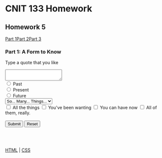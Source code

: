 <html lang="en"> <head> <meta charset="UTF-8"> <meta http-equiv="X-UA-Compatible" content="IE=edge"> <meta name="viewport" content="width=device-width,initial-scale=1"> <meta name="description" content="Maximum JavaScript Homework for voracious people wishing to explore learning."> <link rel="apple-touch-icon" sizes="180x180" href="/favicon/apple-touch-icon.png"> <link rel="icon" type="image/png" sizes="32x32" href="/favicon/favicon-32x32.png"> <link rel="icon" type="image/png" sizes="16x16" href="/favicon/favicon-16x16.png"> <link rel="manifest" href="/favicon/site.webmanifest"> <link rel="mask-icon" href="/favicon/safari-pinned-tab.svg" color="#5bbad5"> <meta name="msapplication-TileColor" content="#da532c"> <meta name="theme-color" content="#ffffff"> <link rel="stylesheet" href="./assets/app.css"> </head> <body> <div class="container"> <h1>CNIT 133 Homework</h1> </div>  <div class="container"> <h2>Homework 5</h2> <div class="parts button-row"> <a class="button" href="/hw5.1.html">Part 1</a><a class="button" href="/hw5.2.html">Part 2</a><a class="button" href="/hw5.3.html">Part 3</a> </div> <h3>Part 1: A Form to Know</h3> </div> <p>Type a quote that you like</p> <div class="row"> <form name="myform" action="mailto:jhanks5@mail.ccsf.edu" method="post" enctype="text/plain" onsubmit="return validate()"> <div class="one-half column"> <textarea class="u-full-width" name="textBox" placeholder="Inspirational" id="textBox" required> </textarea> <br> <input type="radio" id="case1" name="meaning" value="past" required> <label for="case1">Past</label> <br> <input type="radio" id="case2" name="meaning" value="present" required> <label for="case2">Present</label> <br> <input type="radio" id="case3" name="meaning" value="future" required> <label for="case3">Future</label> <br> <select name="things" id="things-select" required> <option value="">So... Many... Things...</option> <option value="within">Within</option> <option value="your">Your</option> <option value="reach">Reach</option> <option value="how">How</option> <option value="to">To</option> <option value="chooose">Choose?</option> </select><br> <label> <input type="checkbox" name="allthe"> <span class="label-body">All the things</span> </label> <label> <input type="checkbox" name="youvebeen"> <span class="label-body">You've been wanting</span> </label> <label> <input type="checkbox" name="youcan"> <span class="label-body">You can have now</span> </label> <label> <input type="checkbox" name="allof"> <span class="label-body">All of them, really.</span> </label> <br><br> </div> <div class="one-half column"> <span class="button-row"> <input type="submit" class="button-primary" value="Submit"> <input type="reset" value="Reset" id="reset"> </span> <br><br> <div id="results"></div> </div> </form> </div> <script>const validate=()=>{document.getElementById("results").innerHTML="";let e=!0;return""==document.myform.textBox.value&&(document.getElementById("results").innerHTML="Please enter your deepest thoughts in the text area.",e=!1),0==document.myform.meaning[0].checked&&0==document.myform.meaning[1].checked&&0==document.myform.meaning[2].checked&&(document.getElementById("results").innerHTML="It'd be so nice if you would select between this, this, or these... Please.",e=!1),0==document.myform.things.selectedIndex&&(document.getElementById("results").innerHTML="bro, you gotta pick something in the drop down box.",e=!1),0==document.myform.allthe.checked&&0==document.myform.youvebeen.checked&&0==document.myform.youcan.checked&&0==document.myform.allof.checked&&(document.getElementById("results").innerHTML="Please please please check at least one box.",e=!1),e}</script> <br> <br> <script src="/assets/app.bundle.js"></script> <footer class="footer"><a href="https://validator.w3.org/check?uri=referer">HTML</a> | <a href="https://jigsaw.w3.org/css-validator/validator?uri=https%3A%2F%2Fmootrpootr.com%2F/%2Fhw5.1.html&profile=css3svg&usermedium=all&warning=1&vextwarning=&lang=en">CSS</a> </footer> </body> </html>
